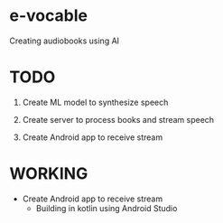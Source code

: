 # e-vocable
Creating audiobooks using AI

# TODO

1. Create ML model to synthesize speech
2. Create server to process books and stream speech


3. Create Android app to receive stream


# WORKING

- Create Android app to receive stream
  - Building in kotlin using Android Studio
